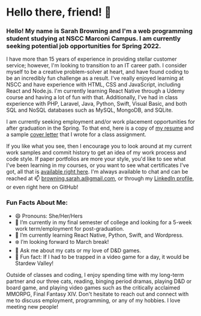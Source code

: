 # Hello there, friend! 👋

### Hello! My name is Sarah Browning and I'm a web programming student studying at NSCC Marconi Campus. I am currently seeking potential job opportunities for Spring 2022.

I have more than 15 years of experience in providing stellar customer service; however, I'm looking to transition to an IT career path. I consider myself to be a creative problem-solver at heart, and have found coding to be an incredibly fun challenge as a result. I've really enjoyed learning at NSCC and have experience with HTML, CSS and JavaScript, including React and Node.js. I'm currently learning React Native through a Udemy course and having a lot of fun with that. Additionally, I've had in class experience with PHP, Laravel, Java, Python, Swift, Visual Basic, and both SQL and NoSQL databases such as MySQL, MongoDB, and SQLite.

I am currently seeking employment and/or work placement opportunities for after graduation in the Spring. To that end, here is a copy of [my resume](https://github.com/sarah-browning/sarah-browning/files/7652610/Browning.Sarah.-.2021.Resume.-.Junior.Web.Developer.pdf) and a sample [cover letter](https://github.com/sarah-browning/sarah-browning/files/7652617/Browning.Sarah.-.2021.Cover.Letter.-.Junior.Web.Developer.pdf) that I wrote for a class assignment.

If you like what you see, then I encourage you to look around at my current work samples and commit history to get an idea of my work process and code style. If paper portfolios are more your style, you'd like to see what I've been learning in my courses, or you want to see what certificates I've got, all that is [available right here](https://github.com/sarah-browning/sarah-browning/files/7653054/Portfolio-Y2-2021.pdf). I'm always available to chat and can be reached at 📫 browning.sarah.a@gmail.com, or through my [LinkedIn profile](https://www.linkedin.com/in/sarah-browning-dev/), or even right here on GitHub!

### Fun Facts About Me:
- 😄 Pronouns: She/Her/Hers
- 🔭 I’m currently in my final semester of college and looking for a 5-week work term/employment for post-graduation.
- 🌱 I’m currently learning React Native, Python, Swift, and Wordpress.
- :snowflake: I’m looking forward to March break!
- 💬 Ask me about my cats or my love of D&D games.
- 🐔 Fun fact: If I had to be trapped in a video game for a day, it would be Stardew Valley!

Outside of classes and coding, I enjoy spending time with my long-term partner and our three cats, reading, binging period dramas, playing D&D or board game, and playing video games such as the critically acclaimed MMORPG, Final Fantasy XIV. Don't hesitate to reach out and connect with me to discuss employment, programming, or any of my hobbies. I love meeting new people!
